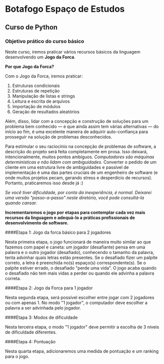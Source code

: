 # Botafogo Espaço de Estudos

## Curso de Python

### Objetivo prático do curso básico

Neste curso, iremos praticar vários recursos básicos da linguagem desenvolvendo um **Jogo da Forca**.

**Por que Jogo da Forca?**

Com o Jogo da Forca, iremos praticar:
1. Estruturas condicionais
2. Estruturas de repetição 
3. Manipulação de listas e strings
4. Leitura e escrita de arquivos
5. Importação de módulos
6. Geração de resultados aleatórios

Além, disso, lidar com a concepção e construção de soluções para um problema bem conhecido — e que ainda assim tem várias alternativas — do início ao fim, é uma excelente maneira de adquirir auto-confiança para prosseguir na solução de problemas desconhecidos. 

Para estimular o seu raciocínio na concepção de problemas de software, a descrição do projeto será feita completamente em prosa. Isso deixará, intencionalmente, muitos pontos ambíguos. *Computadores são máquinas determinísticas e não lidam com ambiguidades*. Converter o pedido de um cliente em uma estrutura livre de ambiguidades e passível de implementação é uma das partes cruciais de um engenheiro de software (e onde muitos projetos pecam, gerando stress e desperdício de recursos). Portanto, praticaremos isso desde já :)

*Se você tiver dificuldade, por conta da inexperiência, é normal. Deixarei uma versão "passo-a-passo" neste diretório, você pode consultá-la quando cansar.*

**Incrementaremos o jogo por etapas para contemplar cada vez mais recursos da linguagem e adequá-lo a práticas profissionais de desenvolvimento de software.**

####Etapa 1: Jogo da forca básico para 2 jogadores

Nesta primeira etapa, o jogo funcionará de maneira muito similar ao que fazemos com papel e caneta: um jogador (desafiante) pensa em uma palavra e o outro jogador (desafiado), conhecendo o tamanho da palavra, tenta advinhar quais letras estão presentes. Se o desafiado fizer um palpite correto, a letra é preenchida no(s) espaço(s) correspondente(s). Se o palpite estiver errado, o desafiado "perde uma vida". O jogo acaba quando o desafiado não tem mais vidas a perder ou quando ele advinha a palavra correta.

####Etapa 2: Jogo da Forca para 1 jogador

Nesta segunda etapa, será possível escolher entre jogar com 2 jogadores ou com apenas 1. No modo "1 jogador", o computador deve escolher a palavra a ser advinhada pelo jogador.

####Etapa 3: Modos de dificuldade

Nesta terceira etapa, o modo "1 jogador" deve permitir a escolha de 3 níveis de dificuldade diferentes.

####Etapa 4: Pontuação

Nesta quarta etapa, adicionaremos uma medida de pontuação e um ranking para o jogo.
